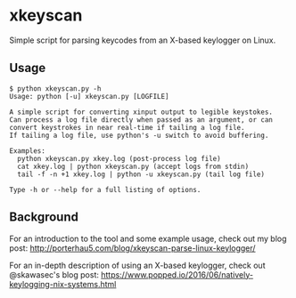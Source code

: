 # xkeyscan

Simple script for parsing keycodes from an X-based keylogger on Linux.

## Usage
```
$ python xkeyscan.py -h
Usage: python [-u] xkeyscan.py [LOGFILE]

A simple script for converting xinput output to legible keystokes.
Can process a log file directly when passed as an argument, or can
convert keystrokes in near real-time if tailing a log file.
If tailing a log file, use python's -u switch to avoid buffering.

Examples:
  python xkeyscan.py xkey.log (post-process log file)
  cat xkey.log | python xkeyscan.py (accept logs from stdin)
  tail -f -n +1 xkey.log | python -u xkeyscan.py (tail log file)

Type -h or --help for a full listing of options.
```

## Background

For an introduction to the tool and some example usage, check out my blog post: http://porterhau5.com/blog/xkeyscan-parse-linux-keylogger/

For an in-depth description of using an X-based keylogger, check out @skawasec's blog post: https://www.popped.io/2016/06/natively-keylogging-nix-systems.html


